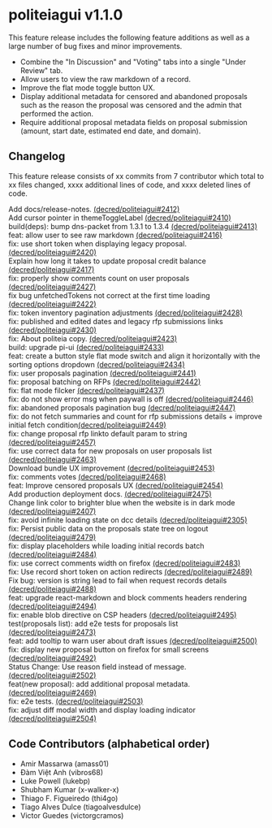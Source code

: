politeiagui v1.1.0
====

This feature release includes the following feature additions as well as a
large number of bug fixes and minor improvements.

- Combine the "In Discussion" and "Voting" tabs into a single "Under Review"
  tab.
- Allow users to view the raw markdown of a record.
- Improve the flat mode toggle button UX.
- Display additional metadata for censored and abandoned proposals such as the
  reason the proposal was censored and the admin that performed the action.
- Require additional proposal metadata fields on proposal submission (amount,
  start date, estimated end date, and domain).

## Changelog

This feature release consists of xx commits from 7 contributor which total to
xx files changed, xxxx additional lines of code, and xxxx deleted lines of
code.

Add docs/release-notes. [(decred/politeiagui#2412)](https://github.com/decred/politeiagui/pull/2412)  
Add cursor pointer in themeToggleLabel [(decred/politeiagui#2410)](https://github.com/decred/politeiagui/pull/2410)  
build(deps): bump dns-packet from 1.3.1 to 1.3.4 [(decred/politeiagui#2413)](https://github.com/decred/politeiagui/pull/2413)  
feat: allow user to see raw markdown [(decred/politeiagui#2416)](https://github.com/decred/politeiagui/pull/2416)  
fix: use short token when displaying legacy proposal. [(decred/politeiagui#2420)](https://github.com/decred/politeiagui/pull/2420)  
Explain how long it takes to update proposal credit balance [(decred/politeiagui#2417)](https://github.com/decred/politeiagui/pull/2417)  
fix: properly show comments count on user proposals [(decred/politeiagui#2427)](https://github.com/decred/politeiagui/pull/2427)  
fix bug unfetchedTokens not correct at the first time loading [(decred/politeiagui#2422)](https://github.com/decred/politeiagui/pull/2422)  
fix: token inventory pagination adjustments [(decred/politeiagui#2428)](https://github.com/decred/politeiagui/pull/2428)  
fix: published and edited dates and legacy rfp submissions links [(decred/politeiagui#2430)](https://github.com/decred/politeiagui/pull/2430)  
fix: About politeia copy. [(decred/politeiagui#2423)](https://github.com/decred/politeiagui/pull/2423)  
build: upgrade pi-ui [(decred/politeiagui#2433)](https://github.com/decred/politeiagui/pull/2433)  
feat: create a button style flat mode switch and align it horizontally with the sorting options dropdown [(decred/politeiagui#2434)](https://github.com/decred/politeiagui/pull/2434)  
fix: user proposals pagination [(decred/politeiagui#2441)](https://github.com/decred/politeiagui/pull/2441)  
fix: proposal batching on RFPs [(decred/politeiagui#2442)](https://github.com/decred/politeiagui/pull/2442)  
fix: flat mode filcker [(decred/politeiagui#2437)](https://github.com/decred/politeiagui/pull/2437)  
fix: do not show error msg when paywall is off [(decred/politeiagui#2446)](https://github.com/decred/politeiagui/pull/2446)  
fix: abandoned proposals pagination bug [(decred/politeiagui#2447)](https://github.com/decred/politeiagui/pull/2447)  
fix: do not fetch summaries and count for rfp submissions details + improve initial fetch condition[(decred/politeiagui#2449)](https://github.com/decred/politeiagui/pull/2449)  
fix: change proposal rfp linkto default param to string [(decred/politeiagui#2457)](https://github.com/decred/politeiagui/pull/2457)  
fix: use correct data for new proposals on user proposals list  [(decred/politeiagui#2463)](https://github.com/decred/politeiagui/pull/2463)  
Download bundle UX improvement [(decred/politeiagui#2453)](https://github.com/decred/politeiagui/pull/2453)  
fix: comments votes [(decred/politeiagui#2468)](https://github.com/decred/politeiagui/pull/2468)  
feat: Improve censored proposals UX [(decred/politeiagui#2454)](https://github.com/decred/politeiagui/pull/2454)  
Add production deployment docs. [(decred/politeiagui#2475)](https://github.com/decred/politeiagui/pull/2475)  
Change link color to brighter blue when the website is in dark mode [(decred/politeiagui#2407)](https://github.com/decred/politeiagui/pull/2407)  
fix: avoid infinite loading state on dcc details [(decred/politeiagui#2305)](https://github.com/decred/politeiagui/pull/2305)  
fix: Persist public data on the proposals state tree on logout [(decred/politeiagui#2479)](https://github.com/decred/politeiagui/pull/2479)  
fix: display placeholders while loading initial records batch [(decred/politeiagui#2484)](https://github.com/decred/politeiagui/pull/2484)  
fix: use correct comments width on firefox [(decred/politeiagui#2483)](https://github.com/decred/politeiagui/pull/2483)  
fix: Use record short token on action redirects [(decred/politeiagui#2489)](https://github.com/decred/politeiagui/pull/2489)  
Fix bug: version is string lead to fail when request records details [(decred/politeiagui#2488)](https://github.com/decred/politeiagui/pull/2488)  
feat: upgrade react-markdown and block comments headers rendering [(decred/politeiagui#2494)](https://github.com/decred/politeiagui/pull/2494)  
fix: enable blob directive on CSP headers [(decred/politeiagui#2495)](https://github.com/decred/politeiagui/pull/2495)  
test(proposals list): add e2e tests for proposals list [(decred/politeiagui#2473)](https://github.com/decred/politeiagui/pull/2473)  
feat: add tooltip to warn user about draft issues [(decred/politeiagui#2500)](https://github.com/decred/politeiagui/pull/2500)  
fix: display new proposal button on firefox for small screens [(decred/politeiagui#2492)](https://github.com/decred/politeiagui/pull/2492)  
Status Change: Use reason field instead of message. [(decred/politeiagui#2502)](https://github.com/decred/politeiagui/pull/2502)  
feat(new proposal): add additional proposal metadata. [(decred/politeiagui#2469)](https://github.com/decred/politeiagui/pull/2469)  
fix: e2e tests. [(decred/politeiagui#2503)](https://github.com/decred/politeiagui/pull/2503)  
fix: adjust diff modal width and display loading indicator [(decred/politeiagui#2504)](https://github.com/decred/politeiagui/pull/2504)  

## Code Contributors (alphabetical order)

- Amir Massarwa (amass01)
- Đàm Việt Anh (vibros68)
- Luke Powell (lukebp)
- Shubham Kumar (x-walker-x)
- Thiago F. Figueiredo (thi4go)
- Tiago Alves Dulce (tiagoalvesdulce)
- Victor Guedes (victorgcramos)
